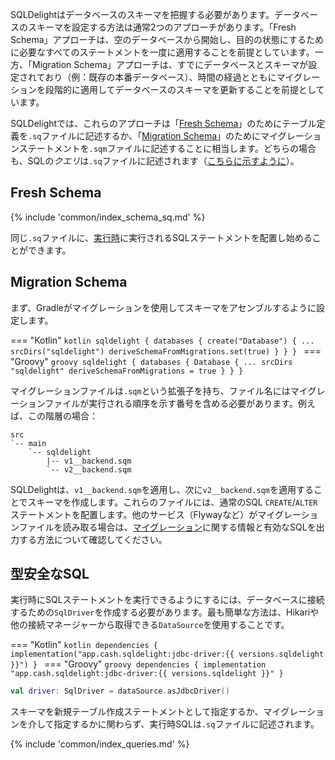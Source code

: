 SQLDelightはデータベースのスキーマを把握する必要があります。データベースのスキーマを設定する方法は通常2つのアプローチがあります。「Fresh Schema」アプローチは、空のデータベースから開始し、目的の状態にするために必要なすべてのステートメントを一度に適用することを前提としています。一方、「Migration Schema」アプローチは、すでにデータベースとスキーマが設定されており（例：既存の本番データベース）、時間の経過とともにマイグレーションを段階的に適用してデータベースのスキーマを更新することを前提としています。

SQLDelightでは、これらのアプローチは「[Fresh Schema](#fresh-schema)」のためにテーブル定義を`.sq`ファイルに記述するか、「[Migration Schema](#migration-schema)」のためにマイグレーションステートメントを`.sqm`ファイルに記述することに相当します。どちらの場合も、SQLの*クエリ*は`.sq`ファイルに記述されます（[こちらに示すように](#typesafe-sql)）。

## Fresh Schema

{% include 'common/index_schema_sq.md' %}

同じ`.sq`ファイルに、[実行時](#typesafe-sql)に実行されるSQLステートメントを配置し始めることができます。

## Migration Schema

まず、Gradleがマイグレーションを使用してスキーマをアセンブルするように設定します。

=== "Kotlin"
    ```kotlin
    sqldelight {
      databases {
        create("Database") {
          ...
          srcDirs("sqldelight")
          deriveSchemaFromMigrations.set(true)
        }
      }
    }
    ```
=== "Groovy"
    ```groovy
    sqldelight {
      databases {
        Database {
          ...
          srcDirs "sqldelight"
          deriveSchemaFromMigrations = true
        }
      }
    }
    ```

マイグレーションファイルは`.sqm`という拡張子を持ち、ファイル名にはマイグレーションファイルが実行される順序を示す番号を含める必要があります。例えば、この階層の場合：

```
src
`-- main
    `-- sqldelight
        |-- v1__backend.sqm
        `-- v2__backend.sqm
```

SQLDelightは、`v1__backend.sqm`を適用し、次に`v2__backend.sqm`を適用することでスキーマを作成します。これらのファイルには、通常のSQL `CREATE`/`ALTER`ステートメントを配置します。他のサービス（Flywayなど）がマイグレーションファイルを読み取る場合は、[マイグレーション](migrations)に関する情報と有効なSQLを出力する方法について確認してください。

## 型安全なSQL

実行時にSQLステートメントを実行できるようにするには、データベースに接続するための`SqlDriver`を作成する必要があります。最も簡単な方法は、Hikariや他の接続マネージャーから取得できる`DataSource`を使用することです。

=== "Kotlin"
    ```kotlin
    dependencies {
      implementation("app.cash.sqldelight:jdbc-driver:{{ versions.sqldelight }}")
    }
    ```
=== "Groovy"
    ```groovy
    dependencies {
      implementation "app.cash.sqldelight:jdbc-driver:{{ versions.sqldelight }}"
    }
    ```
```kotlin
val driver: SqlDriver = dataSource.asJdbcDriver()
```

スキーマを新規テーブル作成ステートメントとして指定するか、マイグレーションを介して指定するかに関わらず、実行時SQLは`.sq`ファイルに記述されます。

{% include 'common/index_queries.md' %}
